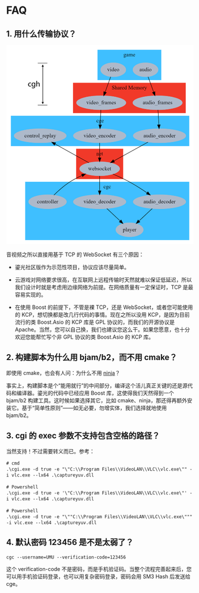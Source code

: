 # FAQ

## 1. 用什么传输协议？

![Data Flow](cg.png)

音视频之所以直接用基于 TCP 的 WebSocket 有三个原因：

- 鎏光社区版作为示范性项目，协议应该尽量简单。

- 云游戏对网络要求很高，在互联网上远程传输时天然就难以保证低延迟，所以我们设计时就是考虑用边缘网络为前提。在网络质量有一定保证时，TCP 是最容易实现的。

- 在使用 Boost 的前提下，不管是裸 TCP，还是 WebSocket，或者您可能使用的 KCP，想切换都是改几行代码的事情。现在之所以没用 KCP，是因为目前流行的类 Boost.Asio 的 KCP 库是 GPL 协议的，而我们的开源协议是 Apache。当然，您可以自己换，我们也建议您这么干。如果您愿意，也十分欢迎您能帮忙写个非 GPL 协议的类 Boost.Asio 的 KCP 库。

## 2. 构建脚本为什么用 bjam/b2，而不用 cmake？

即使用 cmake，也会有人问：为什么不用 [ninja](https://ninja-build.org/)？

事实上，构建脚本是个“能用就行”的中间部分，编译这个活儿真正关键的还是源代码和编译器。鎏光的代码中已经应用 Boost 库，这使得我们天然得到一个 bjam/b2 构建工具。这时候如果选择其它，比如 cmake、ninja，那还得再额外安装它。基于“简单性原则”——如无必要，勿增实体，我们选择就地使用 bjam/b2。

## 3. cgi 的 exec 参数不支持包含空格的路径？

当然支持！不过需要转义而已。参考：

```
# cmd
.\cgi.exe -d true -e "\"C:\\Program Files\\VideoLAN\\VLC\\vlc.exe\"" -i vlc.exe --lx64 .\captureyuv.dll

# Powershell
.\cgi.exe -d true -e '\"C:\\Program Files\\VideoLAN\\VLC\\vlc.exe\"' -i vlc.exe --lx64 .\captureyuv.dll

# Powershell
.\cgi.exe -d true -e "\""C:\\Program Files\\VideoLAN\\VLC\\vlc.exe\""" -i vlc.exe --lx64 .\captureyuv.dll
```

## 4. 默认密码 123456 是不是太弱了？

`cgc --username=UMU --verification-code=123456`

这个 verification-code 不是密码，而是手机验证码。当整个流程完善起来后，您可以用手机验证码登录，也可以用复杂密码登录，密码会用 SM3 Hash 后发送给 cge。
